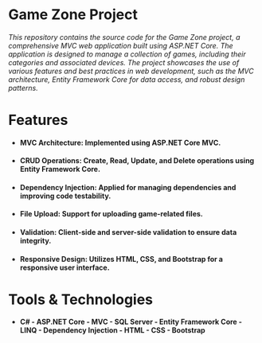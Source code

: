 # Game Zone Project
###### This repository contains the source code for the Game Zone project, a comprehensive MVC web application built using ASP.NET Core. The application is designed to manage a collection of games, including their categories and associated devices. The project showcases the use of various features and best practices in web development, such as the MVC architecture, Entity Framework Core for data access, and robust design patterns.
# Features
* #### MVC Architecture: Implemented using ASP.NET Core MVC.
* #### CRUD Operations: Create, Read, Update, and Delete operations using Entity Framework Core.
* #### Dependency Injection: Applied for managing dependencies and improving code testability.
* #### File Upload: Support for uploading game-related files.
* #### Validation: Client-side and server-side validation to ensure data integrity.
* #### Responsive Design: Utilizes HTML, CSS, and Bootstrap for a responsive user interface.
# Tools & Technologies
* #### C# - ASP.NET Core - MVC - SQL Server - Entity Framework Core - LINQ - Dependency Injection - HTML - CSS - Bootstrap
